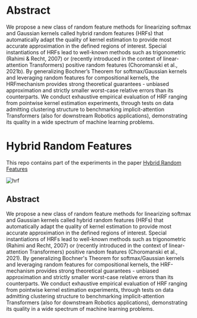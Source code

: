 
# Abstract 
We propose a new class of random feature methods for linearizing softmax and
Gaussian kernels called hybrid random features (HRFs) that automatically adapt
the quality of kernel estimation to provide most accurate approximation in the
defined regions of interest. Special instantiations of HRFs lead to well-known
methods such as trigonometric (Rahimi & Recht, 2007) or (recently introduced
in the context of linear-attention Transformers) positive random features (Choromanski et al., 2021b). By generalizing Bochner’s Theorem for softmax/Gaussian
kernels and leveraging random features for compositional kernels, the HRFmechanism provides strong theoretical guarantees - unbiased approximation and
strictly smaller worst-case relative errors than its counterparts. We conduct exhaustive empirical evaluation of HRF ranging from pointwise kernel estimation
experiments, through tests on data admitting clustering structure to benchmarking implicit-attention Transformers (also for downstream Robotics applications),
demonstrating its quality in a wide spectrum of machine learning problems.

# Hybrid Random Features

This repo contains part of the experiments in the paper [Hybrid Random Features](https://arxiv.org/abs/2110.04367)

![hrf](https://github.com/HL-hanlin/HRF_ICLR2022/tree/main/img/hrf.jpg)

## Abstract

We propose a new class of random feature methods for linearizing softmax and Gaussian kernels called hybrid random features (HRFs) that automatically adapt the quality of kernel estimation to provide most accurate approximation in the defined regions of interest. Special instantiations of HRFs lead to well-known methods such as trigonometric (Rahimi and Recht, 2007) or (recently introduced in the context of linear-attention Transformers) positive random features (Choromanski et al., 2021). By generalizing Bochner's Theorem for softmax/Gaussian kernels and leveraging random features for compositional kernels, the HRF-mechanism provides strong theoretical guarantees - unbiased approximation and strictly smaller worst-case relative errors than its counterparts. We conduct exhaustive empirical evaluation of HRF ranging from pointwise kernel estimation experiments, through tests on data admitting clustering structure to benchmarking implicit-attention Transformers (also for downstream Robotics applications), demonstrating its quality in a wide spectrum of machine learning problems.
